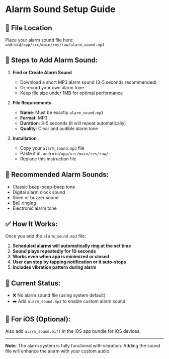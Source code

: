 # Alarm Sound Setup Guide

## 📁 File Location
Place your alarm sound file here: `android/app/src/main/res/raw/alarm_sound.mp3`

## 🔧 Steps to Add Alarm Sound:

1. **Find or Create Alarm Sound**
   - Download a short MP3 alarm sound (3-5 seconds recommended)
   - Or record your own alarm tone
   - Keep file size under 1MB for optimal performance

2. **File Requirements**
   - **Name**: Must be exactly `alarm_sound.mp3`
   - **Format**: MP3
   - **Duration**: 3-5 seconds (it will repeat automatically)
   - **Quality**: Clear and audible alarm tone

3. **Installation**
   - Copy your `alarm_sound.mp3` file
   - Paste it in: `android/app/src/main/res/raw/`
   - Replace this instruction file

## 🎵 Recommended Alarm Sounds:
- Classic beep-beep-beep tone
- Digital alarm clock sound  
- Siren or buzzer sound
- Bell ringing
- Electronic alarm tone

## ✅ How It Works:
Once you add the `alarm_sound.mp3` file:
1. **Scheduled alarms will automatically ring at the set time**
2. **Sound plays repeatedly for 10 seconds** 
3. **Works even when app is minimized or closed**
4. **User can stop by tapping notification or it auto-stops**
5. **Includes vibration pattern during alarm**

## 🚨 Current Status:
- ❌ No alarm sound file (using system default)
- ➡️ Add `alarm_sound.mp3` to enable custom alarm sound

## 📱 For iOS (Optional):
Also add `alarm_sound.aiff` in the iOS app bundle for iOS devices.

---
**Note**: The alarm system is fully functional with vibration. Adding the sound file will enhance the alarm with your custom audio.
